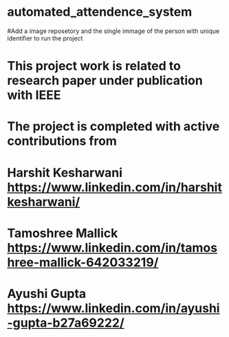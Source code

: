 # automated_attendence_system
#Add a image reposetory and the single immage of the person with unique identifier to run the project
# This project work is related to research paper under publication with IEEE 
# The project is completed with active contributions from
# Harshit Kesharwani https://www.linkedin.com/in/harshitkesharwani/
# Tamoshree Mallick https://www.linkedin.com/in/tamoshree-mallick-642033219/
# Ayushi Gupta https://www.linkedin.com/in/ayushi-gupta-b27a69222/
